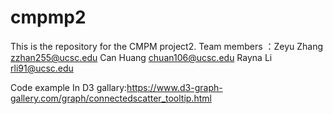 # cmpmp2

This is the repository for the CMPM project2.
Team members ：Zeyu Zhang zzhan255@ucsc.edu
Can Huang chuan106@ucsc.edu
Rayna Li rli91@ucsc.edu

Code example In D3 gallary:https://www.d3-graph-gallery.com/graph/connectedscatter_tooltip.html
